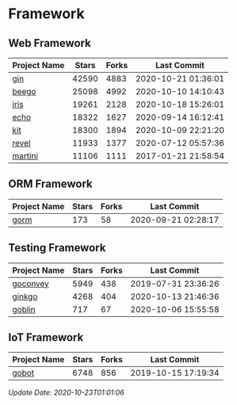 # Framework

## Web Framework
| Project Name | Stars | Forks | Last Commit |
| ------------ | ----- | ----- | ----------- |
| [gin](https://github.com/gin-gonic/gin) | 42590 | 4883 | 2020-10-21 01:36:01 |
| [beego](https://github.com/astaxie/beego) | 25098 | 4992 | 2020-10-10 14:10:43 |
| [iris](https://github.com/kataras/iris) | 19261 | 2128 | 2020-10-18 15:26:01 |
| [echo](https://github.com/labstack/echo) | 18322 | 1627 | 2020-09-14 16:12:41 |
| [kit](https://github.com/go-kit/kit) | 18300 | 1894 | 2020-10-09 22:21:20 |
| [revel](https://github.com/revel/revel) | 11933 | 1377 | 2020-07-12 05:57:36 |
| [martini](https://github.com/go-martini/martini) | 11106 | 1111 | 2017-01-21 21:58:54 |

## ORM Framework
| Project Name | Stars | Forks | Last Commit |
| ------------ | ----- | ----- | ----------- |
| [gorm](https://github.com/jinzhu/gorm) | 173 | 58 | 2020-09-21 02:28:17 |

## Testing Framework
| Project Name | Stars | Forks | Last Commit |
| ------------ | ----- | ----- | ----------- |
| [goconvey](https://github.com/smartystreets/goconvey) | 5949 | 438 | 2019-07-31 23:36:26 |
| [ginkgo](https://github.com/onsi/ginkgo) | 4268 | 404 | 2020-10-13 21:46:36 |
| [goblin](https://github.com/franela/goblin) | 717 | 67 | 2020-10-06 15:55:58 |

## IoT Framework
| Project Name | Stars | Forks | Last Commit |
| ------------ | ----- | ----- | ----------- |
| [gobot](https://github.com/hybridgroup/gobot) | 6748 | 856 | 2019-10-15 17:19:34 |

*Update Date: 2020-10-23T01:01:06*